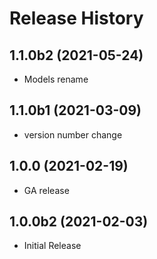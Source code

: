# Release History

## 1.1.0b2 (2021-05-24)

  - Models rename

## 1.1.0b1 (2021-03-09)

* version number change

## 1.0.0 (2021-02-19)

* GA release

## 1.0.0b2 (2021-02-03)

* Initial Release
